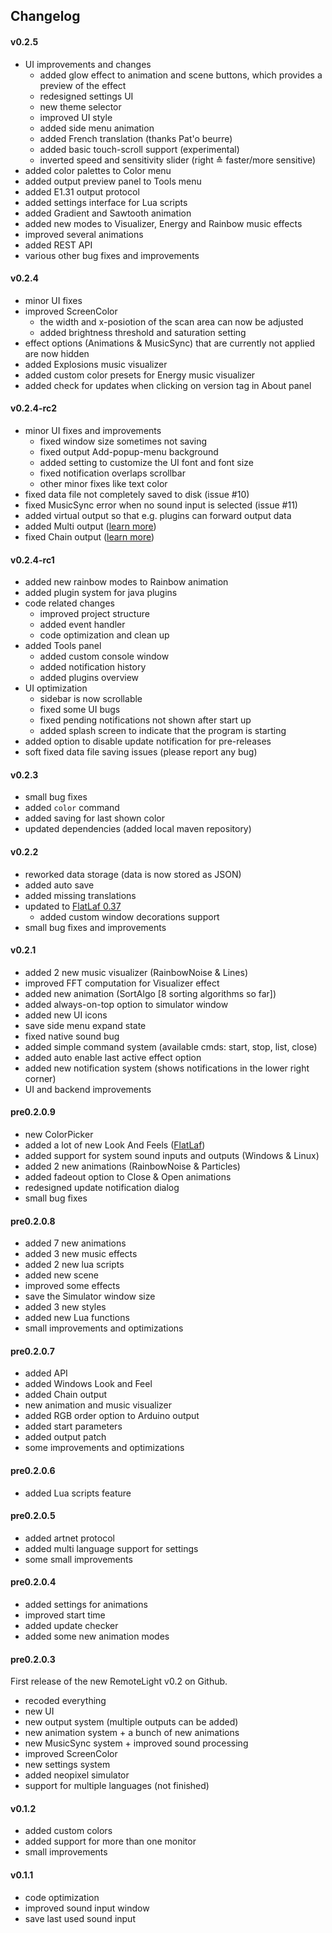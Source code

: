 ## Changelog
#### v0.2.5
- UI improvements and changes
  - added glow effect to animation and scene buttons, which provides a preview of the effect
  - redesigned settings UI
  - new theme selector
  - improved UI style
  - added side menu animation
  - added French translation (thanks Pat'o beurre)
  - added basic touch-scroll support (experimental)
  - inverted speed and sensitivity slider (right ≙ faster/more sensitive)
- added color palettes to Color menu
- added output preview panel to Tools menu
- added E1.31 output protocol
- added settings interface for Lua scripts
- added Gradient and Sawtooth animation
- added new modes to Visualizer, Energy and Rainbow music effects
- improved several animations
- added REST API
- various other bug fixes and improvements

#### v0.2.4
- minor UI fixes
- improved ScreenColor
  - the width and x-posiotion of the scan area can now be adjusted
  - added brightness threshold and saturation setting
- effect options (Animations & MusicSync) that are currently not applied are now hidden
- added Explosions music visualizer
- added custom color presets for Energy music visualizer
- added check for updates when clicking on version tag in About panel

#### v0.2.4-rc2
- minor UI fixes and improvements
  - fixed window size sometimes not saving
  - fixed output Add-popup-menu background
  - added setting to customize the UI font and font size
  - fixed notification overlaps scrollbar
  - other minor fixes like text color
- fixed data file not completely saved to disk (issue #10)
- fixed MusicSync error when no sound input is selected (issue #11)
- added virtual output so that e.g. plugins can forward output data
- added Multi output ([learn more](https://github.com/Drumber/RemoteLight/wiki/MultiOutput))
- fixed Chain output ([learn more](https://github.com/Drumber/RemoteLight/wiki/Chain))

#### v0.2.4-rc1
- added new rainbow modes to Rainbow animation
- added plugin system for java plugins
- code related changes
  - improved project structure
  - added event handler
  - code optimization and clean up
- added Tools panel
  - added custom console window
  - added notification history
  - added plugins overview
- UI optimization
  - sidebar is now scrollable
  - fixed some UI bugs
  - fixed pending notifications not shown after start up
  - added splash screen to indicate that the program is starting
- added option to disable update notification for pre-releases
- soft fixed data file saving issues (please report any bug)

#### v0.2.3
- small bug fixes
- added `color` command
- added saving for last shown color
- updated dependencies (added local maven repository)

#### v0.2.2
- reworked data storage (data is now stored as JSON)
- added auto save
- added missing translations
- updated to [FlatLaf 0.37](https://github.com/JFormDesigner/FlatLaf/releases/tag/0.37)
  - added custom window decorations support
- small bug fixes and improvements

#### v0.2.1
- added 2 new music visualizer (RainbowNoise & Lines)
- improved FFT computation for Visualizer effect
- added new animation (SortAlgo [8 sorting algorithms so far])
- added always-on-top option to simulator window
- added new UI icons
- save side menu expand state
- fixed native sound bug
- added simple command system (available cmds: start, stop, list, close)
- added auto enable last active effect option
- added new notification system (shows notifications in the lower right corner)
- UI and backend improvements

#### pre0.2.0.9
- new ColorPicker
- added a lot of new Look And Feels ([FlatLaf](https://github.com/JFormDesigner/FlatLaf))
- added support for system sound inputs and outputs (Windows & Linux)
- added 2 new animations (RainbowNoise & Particles)
- added fadeout option to Close & Open animations
- redesigned update notification dialog
- small bug fixes

#### pre0.2.0.8
- added 7 new animations
- added 3 new music effects
- added 2 new lua scripts
- added new scene
- improved some effects
- save the Simulator window size
- added 3 new styles
- added new Lua functions
- small improvements and optimizations

#### pre0.2.0.7
- added API
- added Windows Look and Feel
- added Chain output
- new animation and music visualizer
- added RGB order option to Arduino output
- added start parameters
- added output patch
- some improvements and optimizations

#### pre0.2.0.6
- added Lua scripts feature

#### pre0.2.0.5
- added artnet protocol
- added multi language support for settings
- some small improvements

#### pre0.2.0.4
- added settings for animations
- improved start time
- added update checker
- added some new animation modes

#### pre0.2.0.3
First release of the new RemoteLight v0.2 on Github.
- recoded everything
- new UI
- new output system (multiple outputs can be added)
- new animation system + a bunch of new animations
- new MusicSync system + improved sound processing
- improved ScreenColor
- new settings system
- added neopixel simulator
- support for multiple languages (not finished)

#### v0.1.2
- added custom colors
- added support for more than one monitor
- small improvements

#### v0.1.1
- code optimization
- improved sound input window
- save last used sound input